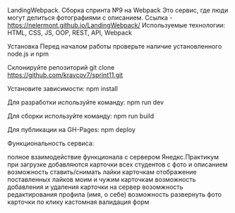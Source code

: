 LandingWebpack. Сборка спринта №9 на Webpack
Это сервис, где люди могут делиться фотографиями с описанием.
Ссылка - https://nelermont.github.io/LandingWebpack/
Используемые технологии: HTML, CSS, JS, OOP, REST, API, Webpack

Установка
Перед началом работы проверьте наличие установленного node.js и npm

Склонируйте репозиторий
git clone https://github.com/kravcov7/sprint11.git

Установите зависимости:
npm install

Для разработки используйте команду:
npm run dev

Для сборки используйте команду:
npm run build

Для публикации на GH-Pages:
npm deploy

Функциональность сервиса:

полное взаимодействие функционала с сервером Янедкс.Практикум
при загрузке добавляются карточки всех студентов с фото и описанием
возможность ставить/снимать лайки карточкам
отображение поставленных лайков моим и чужим карточкам
возможность добавления и удаления карточки на сервер
возомжность редактирования профила (имя, о себе)
возможность развернуть фото карточки по клику
кастомная валидация форм
